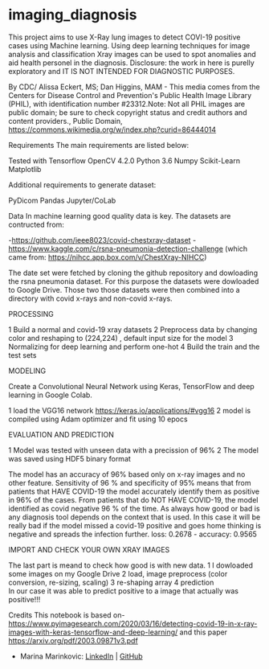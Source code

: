 # imaging_diagnosis
This project aims to use X-Ray lung images to detect COVI-19 positive cases using Machine learning. 
Using deep learning techniques for image analysis and classification Xray images can be used to spot anomalies and aid health personel in the diagnosis. 
Disclosure: the work in here is purelly exploratory and IT IS NOT INTENDED FOR DIAGNOSTIC PURPOSES. 


By CDC/ Alissa Eckert, MS; Dan Higgins, MAM - This media comes from the Centers for Disease Control and Prevention's Public Health Image Library (PHIL), with identification number #23312.Note: Not all PHIL images are public domain; be sure to check copyright status and credit authors and content providers., Public Domain, https://commons.wikimedia.org/w/index.php?curid=86444014



Requirements
The main requirements are listed below:

Tested with Tensorflow 
OpenCV 4.2.0
Python 3.6
Numpy
Scikit-Learn
Matplotlib

Additional requirements to generate dataset:

PyDicom
Pandas
Jupyter/CoLab

Data
In machine learning good quality data is key. The datasets are contructed from:

-https://github.com/ieee8023/covid-chestxray-dataset
-https://www.kaggle.com/c/rsna-pneumonia-detection-challenge (which came from: https://nihcc.app.box.com/v/ChestXray-NIHCC)

 The date set were fetched by cloning the github repository and dowloading the rsna pneumonia dataset. 
 For this purpose the datasets were dowloaded to Google Drive. Those two those datasets were then combined into a directory with covid x-rays and non-covid x-rays. 

PROCESSING

 1 Build a normal and covid-19 xray datasets 
 2 Preprocess data by changing color and reshaping to (224,224) , default input size for the model
 3 Normalizing for deep learning and perform one-hot 
 4 Build the train and the test sets 


MODELING 

Create a Convolutional Neural Network using Keras, TensorFlow and deep learning  in Google Colab. 

1 load the VGG16 network https://keras.io/applications/#vgg16
2 model is compiled using Adam optimizer and fit using 10 epocs
 
EVALUATION AND PREDICTION

1 Model was tested with unseen data with a precission of 96% 
2 The model was saved using HDF5 binary format

The model has an accuracy of 96% based only on x-ray images and no other feature. Sensitivity of 96 % and specificity of 95% means that from patients that HAVE COVID-19 the model accurately identify them as positive in 96% of the cases. From patients that do NOT HAVE COVID-19, the model identified as covid negative 96 % of the time. 
As always how good or bad is any diagnosis tool depends on the context that is used. In this case it will be really bad if the model missed a covid-19 positive and goes home thinking is negative and spreads the infection further. 
loss: 0.2678 - accuracy: 0.9565

IMPORT AND CHECK YOUR OWN XRAY IMAGES

The last part is meand to check how good is with new data. 
1 I dowloaded some images on my Google Drive 
2 load, image preprocess (color conversion, re-sizing, scaling)
3 re-shaping array 
4 prediction  
In our case it was able to predict positive to a image that actually was positive!!!






Credits
This notebook is based on-  https://www.pyimagesearch.com/2020/03/16/detecting-covid-19-in-x-ray-images-with-keras-tensorflow-and-deep-learning/
and this paper  https://arxiv.org/pdf/2003.09871v3.pdf



* Marina Marinkovic: [LinkedIn](https://www.linkedin.com/in/marinamarinkovic/) | [GitHub](https://github.com/MPdeM)